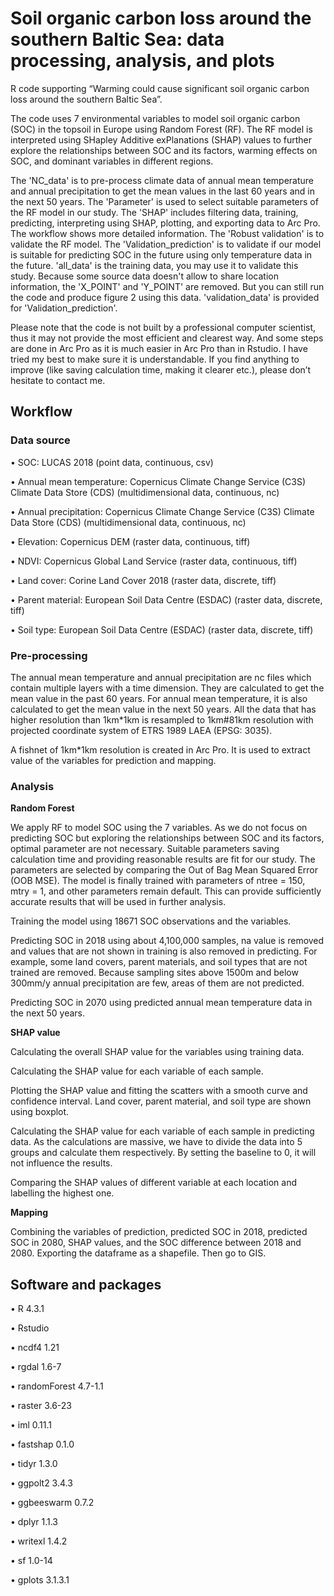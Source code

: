 # Soil organic carbon loss around the southern Baltic Sea: data processing, analysis, and plots

R code supporting “Warming could cause significant soil organic carbon loss around the southern Baltic Sea”.

The code uses 7 environmental variables to model soil organic carbon (SOC) in the topsoil in Europe using Random Forest (RF). The RF model is interpreted using SHapley Additive exPlanations (SHAP) values to further explore the relationships between SOC and its factors, warming effects on SOC, and dominant variables in different regions.

The 'NC_data' is to pre-process climate data of annual mean temperature and annual precipitation to get the mean values in the last 60 years and in the next 50 years. The 'Parameter' is used to select suitable parameters of the RF model in our study. The 'SHAP' includes filtering data, training, predicting, interpreting using SHAP, plotting, and exporting data to Arc Pro. The workflow shows more detailed information. The 'Robust validation' is to validate the RF model. The 'Validation_prediction' is to validate if our model is suitable for predicting SOC in the future using only temperature data in the future. 'all_data' is the training data, you may use it to validate this study. Because some source data doesn't allow to share location information, the 'X_POINT' and 'Y_POINT' are removed. But you can still run the code and produce figure 2 using this data. 'validation_data' is provided for 'Validation_prediction'.

Please note that the code is not built by a professional computer scientist, thus it may not provide the most efficient and clearest way. And some steps are done in Arc Pro as it is much easier in Arc Pro than in Rstudio. I have tried my best to make sure it is understandable. If you find anything to improve (like saving calculation time, making it clearer etc.), please don’t hesitate to contact me.

## Workflow

### Data source

•	SOC: LUCAS 2018 (point data, continuous, csv)

•	Annual mean temperature: Copernicus Climate Change Service (C3S) Climate Data Store (CDS) (multidimensional data, continuous, nc)

•	Annual precipitation: Copernicus Climate Change Service (C3S) Climate Data Store (CDS) (multidimensional data, continuous, nc)

•	Elevation: Copernicus DEM (raster data, continuous, tiff)

•	NDVI: Copernicus Global Land Service (raster data, continuous, tiff) 

•	Land cover: Corine Land Cover 2018 (raster data, discrete, tiff)

•	Parent material: European Soil Data Centre (ESDAC) (raster data, discrete, tiff)

•	Soil type: European Soil Data Centre (ESDAC) (raster data, discrete, tiff)

### Pre-processing

The annual mean temperature and annual precipitation are nc files which contain multiple layers with a time dimension. They are calculated to get the mean value in the past 60 years. For annual mean temperature, it is also calculated to get the mean value in the next 50 years. All the data that has higher resolution than 1km*1km is resampled to 1km#81km resolution with projected coordinate system of ETRS 1989 LAEA (EPSG: 3035). 

A fishnet of 1km*1km resolution is created in Arc Pro. It is used to extract value of the variables for prediction and mapping.

### Analysis

**Random Forest**

We apply RF to model SOC using the 7 variables. As we do not focus on predicting SOC but exploring the relationships between SOC and its factors, optimal parameter are not necessary. Suitable parameters saving calculation time and providing reasonable results are fit for our study. The parameters are selected by comparing the Out of Bag Mean Squared Error (OOB MSE). The model is finally trained with parameters of ntree = 150, mtry = 1, and other parameters remain default. This can provide sufficiently accurate results that will be used in further analysis.

Training the model using 18671 SOC observations and the variables.

Predicting SOC in 2018 using about 4,100,000 samples, na value is removed and values that are not shown in training is also removed in predicting. For example, some land covers, parent materials, and soil types that are not trained are removed. Because sampling sites above 1500m and below 300mm/y annual precipitation are few, areas of them are not predicted.

Predicting SOC in 2070 using predicted annual mean temperature data in the next 50 years.

**SHAP value**

Calculating the overall SHAP value for the variables using training data.

Calculating the SHAP value for each variable of each sample.

Plotting the SHAP value and fitting the scatters with a smooth curve and confidence interval. Land cover, parent material, and soil type are shown using boxplot.

Calculating the SHAP value for each variable of each sample in predicting data. As the calculations are massive, we have to divide the data into 5 groups and calculate them respectively. By setting the baseline to 0, it will not influence the results.

Comparing the SHAP values of different variable at each location and labelling the highest one.

**Mapping**

Combining the variables of prediction, predicted SOC in 2018, predicted SOC in 2080, SHAP values, and the SOC difference between 2018 and 2080. Exporting the dataframe as a shapefile. Then go to GIS.

## Software and packages

•	R 4.3.1

•	Rstudio

•	ncdf4 1.21

•	rgdal 1.6-7

•	randomForest 4.7-1.1

•	raster 3.6-23

•	iml 0.11.1

•	fastshap 0.1.0

•	tidyr 1.3.0

•	ggpolt2 3.4.3

•	ggbeeswarm 0.7.2

•	dplyr 1.1.3

•	writexl 1.4.2

•	sf 1.0-14

•	gplots 3.1.3.1






